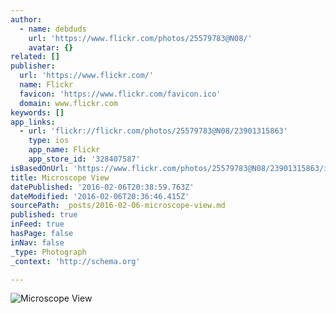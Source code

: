 ```yaml
---
author:
  - name: debduds
    url: 'https://www.flickr.com/photos/25579783@N08/'
    avatar: {}
related: []
publisher:
  url: 'https://www.flickr.com/'
  name: Flickr
  favicon: 'https://www.flickr.com/favicon.ico'
  domain: www.flickr.com
keywords: []
app_links:
  - url: 'flickr://flickr.com/photos/25579783@N08/23901315863'
    type: ios
    app_name: Flickr
    app_store_id: '328407587'
isBasedOnUrl: 'https://www.flickr.com/photos/25579783@N08/23901315863/in/album-72157662049265513/'
title: Microscope View
datePublished: '2016-02-06T20:38:59.763Z'
dateModified: '2016-02-06T20:36:46.415Z'
sourcePath: _posts/2016-02-06-microscope-view.md
published: true
inFeed: true
hasPage: false
inNav: false
_type: Photograph
_context: 'http://schema.org'

---
```

![Microscope View](https://farm2.staticflickr.com/1503/23901315863_80dc9407d3.jpg)